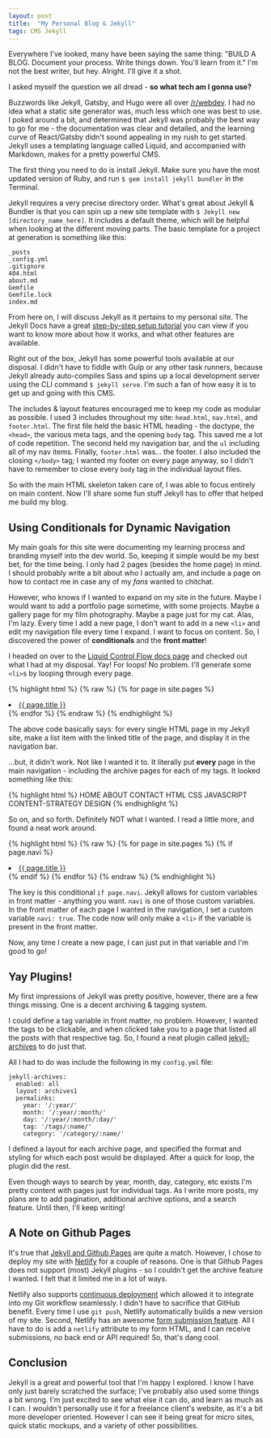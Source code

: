 ```yaml
---
layout: post
title:  "My Personal Blog & Jekyll"
tags: CMS Jekyll
---
```


Everywhere I've looked, many have been saying the same thing: "BUILD A BLOG. Document your process. Write things down. You'll learn from it." I'm not the best writer, but hey. Alright. I'll give it a shot. 

I asked myself the question we all dread - **so what tech am I gonna use?**

Buzzwords like Jekyll, Gatsby, and Hugo were all over [/r/webdev](https://www.reddit.com/r/webdev). I had no idea what a static site generator was, much less which one was best to use. I poked around a bit, and determined that Jekyll was probably the best way to go for me - the documentation was clear and detailed, and the learning curve of React/Gatsby didn't sound appealing in my rush to get started. Jekyll uses a templating language called Liquid, and accompanied with Markdown, makes for a pretty powerful CMS.

The first thing you need to do is install Jekyll. Make sure you have the most updated version of Ruby, and run `$ gem install jekyll bundler` in the Terminal. 

Jekyll requires a very precise directory order.  What's great about Jekyll & Bundler is that you can spin up a new site template with ```$ Jekyll new [directory_name_here]```. It includes a default theme, which will be helpful when looking at the different moving parts. The basic template for a project at generation is something like this:

```
_posts
_config.yml
.gitignore
404.html
about.md
Gemfile
Gemfile.lock
index.md
```

From here on, I will discuss Jekyll as it pertains to my personal site. The Jekyll Docs have a great [step-by-step setup tutorial](https://jekyllrb.com/docs/step-by-step/01-setup/) you can view if you want to know more about how it works, and what other features are available.

Right out of the box, Jekyll has some powerful tools available at our disposal. I didn't have to fiddle with Gulp or any other task runners, because Jekyll already auto-compiles Sass and spins up a local development server using the CLI command ``$ jekyll serve``. I'm such a fan of how easy it is to get up and going with this CMS. 

The includes & layout features encouraged me to keep my code as modular as possible. I used 3 includes throughout my site: ```head.html```, ```nav.html```, and ```footer.html```. The first file held the basic HTML heading - the doctype, the ```<head>```, the various meta tags, and the opening ```body``` tag. This saved me a lot of code repetition. The second held my navigation bar, and the ```ul``` including all of my nav items. Finally, ```footer.html``` was... the footer. I also included the closing ```</body>``` tag; I wanted my footer on every page anyway, so I didn't have to remember to close every ```body``` tag in the individual layout files.

So with the main HTML skeleton taken care of, I was able to focus entirely on main content. Now I'll share some fun stuff Jekyll has to offer that helped me build my blog.

## Using Conditionals for Dynamic Navigation

My main goals for this site were documenting my learning process and branding myself into the dev world. So, keeping it simple would be my best bet, for the time being. I only had 2 pages (besides the home page) in mind. I should probably write a bit about who I actually am, and include a page on how to contact me in case any of my *fans* wanted to chitchat. 

However, who knows if I wanted to expand on my site in the future. Maybe I would want to add a portfolio page sometime, with some projects. Maybe a gallery page for my film photography. Maybe a page just for my cat. Alas, I'm lazy. Every time I add a new page, I don't want to add in a new ```<li>``` and edit my navigation file every time I expand. I want to focus on content. So, I discovered the power of **conditionals** and the **front matter**!

I headed on over to the [Liquid Control Flow docs page](https://shopify.github.io/liquid/tags/control-flow/) and checked out what I had at my disposal. Yay! For loops! No problem. I'll generate some ``<li>``s by looping through every page.

{% highlight html %}
{% raw %}
{% for page in site.pages %}
        <li>
        <a href="{{ page.url | prepend: site.baseurl }}">{{ page.title }}</a>
        </li>
{% endfor %}
{% endraw %}
{% endhighlight %}

The above code basically says: for every single HTML page in my Jekyll site, make a list item with the linked title of the page, and display it in the navigation bar. 

...but, it didn't work. Not like I wanted it to. It literally put **every** page in the main navigation - including the archive pages for each of my tags. It looked something like this:

{% highlight html %}
HOME   ABOUT   CONTACT   HTML   CSS   JAVASCRIPT   CONTENT-STRATEGY   DESIGN
{% endhighlight %}


So on, and so forth. Definitely NOT what I wanted. I read a little more, and found a neat work around.  

{% highlight html %}
{% raw %}
{% for page in site.pages %}
        {% if page.navi %}
        <li>
            <a href="{{ page.url | prepend: site.baseurl }}">{{ page.title }}</a>
        </li>
        {% endif %}
{% endfor %}
{% endraw %}
{% endhighlight %}

The key is this conditional ```if page.navi```. Jekyll allows for custom variables in front matter - anything you want. ```navi``` is one of those custom variables. In the front matter of each page I wanted in the navigation, I set a custom variable ``navi: true``. The code now will only make a ``<li>`` if the  variable is present in the front matter.

Now, any time I create a new page, I can just put in that variable and I'm good to go!

## Yay Plugins!

My first impressions of Jekyll was pretty positive, however, there are a few things missing. One is a decent archiving & tagging system.

I could define a tag variable in front matter, no problem. However, I wanted the tags to be clickable, and when clicked take you to a page that listed all the posts with that respective tag. So, I found a neat plugin called [jekyll-archives](https://github.com/jekyll/jekyll-archives) to do just that. 

All I had to do was include the following in my ``config.yml`` file:  

```
jekyll-archives:
  enabled: all
  layout: archives1
  permalinks:
    year: '/:year/'
    month: '/:year/:month/'
    day: '/:year/:month/:day/'
    tag: '/tags/:name/'
    category: '/category/:name/'
```

I defined a layout for each archive page, and specified the format and styling for which each post would be displayed. After a quick for loop, the plugin did the rest.

Even though ways to search by year, month, day, category, etc exists I'm pretty content with pages just for individual tags. As I write more posts, my plans are to add pagination, additional archive options, and a search feature. Until then, I'll keep writing!

## A Note on Github Pages

It's true that [Jekyll and Github Pages](https://help.github.com/articles/using-jekyll-as-a-static-site-generator-with-github-pages/) are quite a match. However, I chose to deploy my site with [Netlify](https://www.netlify.com/) for a couple of reasons. One is that Github Pages does not support (most) Jekyll plugins - so I couldn't get the archive feature I wanted. I felt that it limited me in a lot of ways.

Netlify also supports [continuous deployment](https://www.netlify.com/blog/2015/10/28/a-step-by-step-guide-jekyll-3.0-on-netlify/) which allowed it to integrate into my Git workflow seamlessly. I didn't have to sacrifice that GitHub benefit. Every time I use ``git push``, Netlify automatically builds a new version of my site. Second, Netlify has an awesome [form submission feature](https://www.netlify.com/docs/form-handling/). All I have to do is add a ``netlify`` attribute to my form HTML, and I can receive submissions, no back end or API required! So, that's dang cool. 

## Conclusion
Jekyll is a great and powerful tool that I'm happy I explored. I know I have only just barely scratched the surface; I've probably also used some things a bit wrong. I'm just excited to see what else it can do, and learn as much as I can. I wouldn't personally use it for a freelance client's website, as it's a bit more developer oriented. However I can see it being great for micro sites, quick static mockups, and a variety of other possibilities.